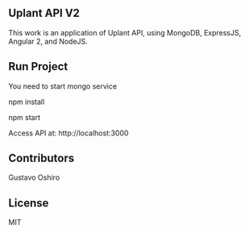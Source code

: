 ## Uplant API V2

This work is an application of Uplant API, using MongoDB, ExpressJS, Angular 2, and NodeJS.

## Run Project

You need to start mongo service

npm install

npm start

Access API at: http://localhost:3000


## Contributors

Gustavo Oshiro

## License

MIT
